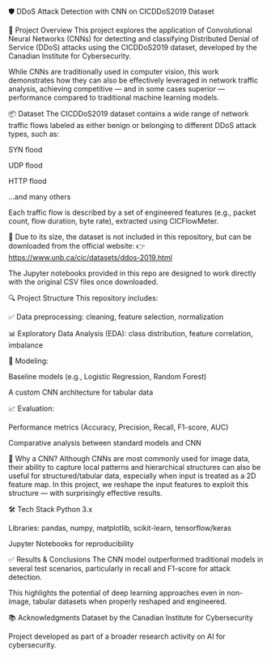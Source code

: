 🛡️ DDoS Attack Detection with CNN on CICDDoS2019 Dataset

📌 Project Overview
This project explores the application of Convolutional Neural Networks (CNNs) for detecting and classifying Distributed Denial of Service (DDoS) attacks using the CICDDoS2019 dataset, developed by the Canadian Institute for Cybersecurity.

While CNNs are traditionally used in computer vision, this work demonstrates how they can also be effectively leveraged in network traffic analysis, achieving competitive — and in some cases superior — performance compared to traditional machine learning models.

📦 Dataset
The CICDDoS2019 dataset contains a wide range of network traffic flows labeled as either benign or belonging to different DDoS attack types, such as:

SYN flood

UDP flood

HTTP flood

...and many others

Each traffic flow is described by a set of engineered features (e.g., packet count, flow duration, byte rate), extracted using CICFlowMeter.

📁 Due to its size, the dataset is not included in this repository, but can be downloaded from the official website:
👉 https://www.unb.ca/cic/datasets/ddos-2019.html

The Jupyter notebooks provided in this repo are designed to work directly with the original CSV files once downloaded.

🔍 Project Structure
This repository includes:

✅ Data preprocessing: cleaning, feature selection, normalization

📊 Exploratory Data Analysis (EDA): class distribution, feature correlation, imbalance

🧠 Modeling:

Baseline models (e.g., Logistic Regression, Random Forest)

A custom CNN architecture for tabular data

📈 Evaluation:

Performance metrics (Accuracy, Precision, Recall, F1-score, AUC)

Comparative analysis between standard models and CNN

🧠 Why a CNN?
Although CNNs are most commonly used for image data, their ability to capture local patterns and hierarchical structures can also be useful for structured/tabular data, especially when input is treated as a 2D feature map.
In this project, we reshape the input features to exploit this structure — with surprisingly effective results.

🛠️ Tech Stack
Python 3.x

Libraries: pandas, numpy, matplotlib, scikit-learn, tensorflow/keras

Jupyter Notebooks for reproducibility


✅ Results & Conclusions
The CNN model outperformed traditional models in several test scenarios, particularly in recall and F1-score for attack detection.

This highlights the potential of deep learning approaches even in non-image, tabular datasets when properly reshaped and engineered.

📚 Acknowledgments
Dataset by the Canadian Institute for Cybersecurity

Project developed as part of a broader research activity on AI for cybersecurity.



